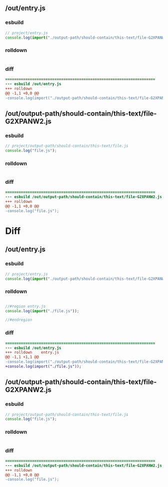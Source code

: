 ## /out/entry.js
### esbuild
```js
// project/entry.js
console.log(import("./output-path/should-contain/this-text/file-G2XPANW2.js"));
```
### rolldown
```js

```
### diff
```diff
===================================================================
--- esbuild	/out/entry.js
+++ rolldown	
@@ -1,1 +0,0 @@
-console.log(import("./output-path/should-contain/this-text/file-G2XPANW2.js"));

```
## /out/output-path/should-contain/this-text/file-G2XPANW2.js
### esbuild
```js
// project/output-path/should-contain/this-text/file.js
console.log("file.js");
```
### rolldown
```js

```
### diff
```diff
===================================================================
--- esbuild	/out/output-path/should-contain/this-text/file-G2XPANW2.js
+++ rolldown	
@@ -1,1 +0,0 @@
-console.log("file.js");

```
# Diff
## /out/entry.js
### esbuild
```js
// project/entry.js
console.log(import("./output-path/should-contain/this-text/file-G2XPANW2.js"));
```
### rolldown
```js

//#region entry.js
console.log(import("./file.js"));

//#endregion
```
### diff
```diff
===================================================================
--- esbuild	/out/entry.js
+++ rolldown	entry.js
@@ -1,1 +1,1 @@
-console.log(import("./output-path/should-contain/this-text/file-G2XPANW2.js"));
+console.log(import("./file.js"));

```
## /out/output-path/should-contain/this-text/file-G2XPANW2.js
### esbuild
```js
// project/output-path/should-contain/this-text/file.js
console.log("file.js");
```
### rolldown
```js

```
### diff
```diff
===================================================================
--- esbuild	/out/output-path/should-contain/this-text/file-G2XPANW2.js
+++ rolldown	
@@ -1,1 +0,0 @@
-console.log("file.js");

```